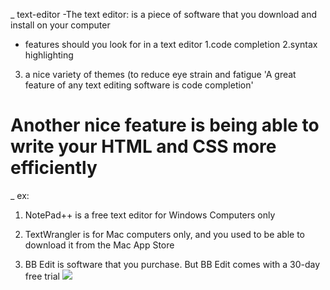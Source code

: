 _ text-editor
 -The text editor: is a piece of software that you download and install on your computer
- features should you look for in a text editor
1.code completion
2.syntax highlighting
3. a nice variety of themes (to reduce eye strain and fatigue
'A great feature of any text editing software is code completion'
# Another nice feature is being able to write your HTML and CSS more efficiently
_ ex:

1. NotePad++ is a free text editor for Windows Computers only

2. TextWrangler is for Mac computers only, and you used to be able to download it from the Mac App Store

3. BB Edit is software that you purchase. But BB Edit comes with a 30-day free trial
![]( http://www.barebones.com/images/bbedit/screenshot-main.png)
